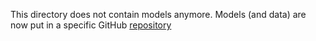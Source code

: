 This directory does not contain models anymore.
Models (and data) are now put in a specific GitHub [repository](https://github.com/xcsp3team/pycsp3-models)  
